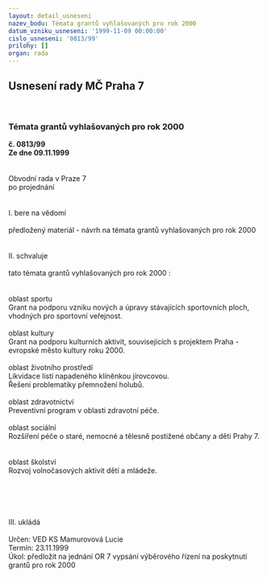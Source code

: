 ```yaml
---
layout: detail_usneseni
nazev_bodu: Témata grantů vyhlašovaných pro rok 2000
datum_vzniku_usneseni: '1999-11-09 00:00:00'
cislo_usneseni: '0813/99'
prilohy: []
organ: rada
---
```

<div id="ucUsn_pList" class="usn">
	<span><h2>Usnesení rady MČ Praha 7 </h2>
<br></span><div class="standBody">
<span><h3>Témata grantů vyhlašovaných pro rok 2000</h3></span><div class="center">
		<strong>č. 0813/99</strong><br>
	</div>
<div class="center">
		<strong>Ze dne 09.11.1999</strong><br><br>
	</div>
<br>Obvodní rada v Praze 7<br>po projednání<br><br><br>I.	bere na vědomí<br><br> předložený materiál - návrh na témata grantů vyhlašovaných pro rok 2000<br><br><br>II.	schvaluje <br><br>tato témata grantů vyhlašovaných pro rok 2000 :<br><br><br>oblast sportu<br>Grant na podporu vzniku nových a úpravy stávajících sportovních ploch, vhodných pro sportovní veřejnost.<br><br>oblast kultury <br>Grant na podporu kulturních aktivit, souvisejících s projektem Praha - evropské město kultury roku 2000.<br><br>oblast životního prostředí<br>Likvidace listí napadeného klíněnkou jírovcovou.<br>Řešení problematiky přemnožení holubů.<br><br>oblast zdravotnictví<br>Preventivní program v oblasti zdravotní péče.<br><br>oblast sociální<br>Rozšíření péče o staré, nemocné a tělesně postižené občany a děti Prahy 7. <br><br><br>oblast školství<br>Rozvoj volnočasových aktivit dětí a mládeže.<br><br><br><br><br><br>III.	ukládá<br><br> Určen:	     	VED KS Mamurovová Lucie<br>Termín: 23.11.1999<br>Úkol:	předložit na jednání OR 7 vypsání výběrového řízení na poskytnutí grantů pro rok 2000 <br>
</div>
</div>